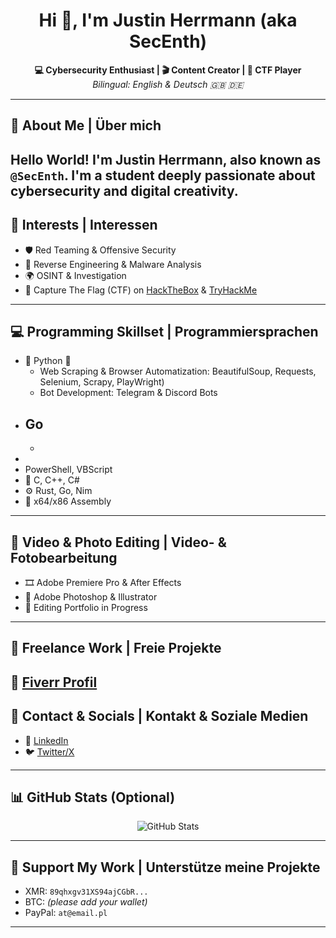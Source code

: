 <h1 align="center">Hi 👋, I'm Justin Herrmann (aka SecEnth)</h1>
<p align="center">
  <strong>💻 Cybersecurity Enthusiast | 🎬 Content Creator | 🎯 CTF Player</strong><br>
  <em>Bilingual: English & Deutsch 🇬🇧 🇩🇪</em>
</p>

---

## 🧠 About Me | Über mich
**Hello World!** I'm Justin Herrmann, also known as `@SecEnth`. I'm a student deeply passionate about cybersecurity and digital creativity.  
---

## 🔐 Interests | Interessen
- 🛡️ Red Teaming & Offensive Security  
- 🐞 Reverse Engineering & Malware Analysis  
- 🌍 OSINT & Investigation  
- 🎯 Capture The Flag (CTF) on [HackTheBox](https://hackthebox.eu) & [TryHackMe](https://tryhackme.com)

---

## 💻 Programming Skillset | Programmiersprachen
- 🐍 Python 🐍
  - Web Scraping & Browser Automatization: BeautifulSoup, Requests, Selenium, Scrapy, PlayWright)
  - Bot Development: Telegram & Discord Bots
- Go 
  - 
  - 
- 
- PowerShell, VBScript  
- 🧠 C, C++, C#  
- ⚙️ Rust, Go, Nim  
- 🧬 x64/x86 Assembly

---

## 🎥 Video & Photo Editing | Video- & Fotobearbeitung
- 🎞️ Adobe Premiere Pro & After Effects  
- 📸 Adobe Photoshop & Illustrator  
- 📂 Editing Portfolio in Progress

---
## 💼 Freelance Work | Freie Projekte
🔗 [Fiverr Profil](https://fiverr.com/sellers/SecEnth)
---

## 📱 Contact & Socials | Kontakt & Soziale Medien

- 🔗 [LinkedIn](https://www.linkedin.com/)  
- 🐦 [Twitter/X](https://x.com)  
---

## 📊 GitHub Stats (Optional)

<p align="center">
  <img src="https://github-readme-stats.vercel.app/api?username=SecEnth&show_icons=true&theme=radical" alt="GitHub Stats" />
</p>

---

## 💸 Support My Work | Unterstütze meine Projekte

- XMR: `89qhxgv31XS94ajCGbR...`
- BTC: *(please add your wallet)*
- PayPal: `at@email.pl`

---


